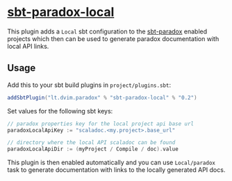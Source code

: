 # [sbt-paradox-local][]

[sbt-paradox-local]:        https://github.com/2m/sbt-paradox-local

This plugin adds a `Local` sbt configuration to the [sbt-paradox](https://github.com/lightbend/paradox) enabled projects which then can be used to generate paradox documentation with local API links.

## Usage

Add this to your sbt build plugins in `project/plugins.sbt`:

```scala
addSbtPlugin("lt.dvim.paradox" % "sbt-paradox-local" % "0.2")
```

Set values for the following sbt keys:

```scala
// paradox properties key for the local project api base url
paradoxLocalApiKey := "scaladoc.<my.project>.base_url"

// directory where the local API scaladoc can be found
paradoxLocalApiDir := (myProject / Compile / doc).value
```

This plugin is then enabled automatically and you can use `Local/paradox` task to generate documentation with links to the locally generated API docs.
